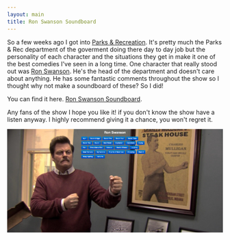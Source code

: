 ```yaml
---
layout: main
title: Ron Swanson Soundboard 
---
```


So a few weeks ago I got into [Parks & Recreation](http://www.nbc.com/parks-and-recreation/). It's pretty much the Parks & Rec department of the goverment doing there day to day job but the personality of each character and the situations they get in make it one of the best comedies I've seen in a long time. One character that really stood out was [Ron Swanson](http://www.youtube.com/watch?v=bwGat4i8pJI). He's the head of the department and doesn't care about anything. He has some fantastic comments throughout the show so I thought why not make a soundboard of these? So I did! 

You can find it here. [Ron Swanson Soundboard](http://lukereid.me/swanson-soundboard/). 

Any fans of the show I hope you like it! if you don't know the show have a listen anyway. I highly recommend giving it a chance, you won't regret it. 

![swanson]

[swanson]: /img/posts/swanson_soundboard.png
